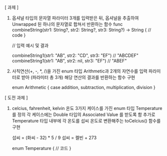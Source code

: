 [ 과제 ]

1. 옵셔널 타입의 문자열 파라미터 3개를 입력받은 뒤, 옵셔널을 추출하여 Unwrapped 된 하나의 문자열로 합쳐서 반환하는 함수 func combineString(str1: String?, str2: String?, str3: String?) -> String {  // code }

   // 입력 예시 및 결과

   combineString1(str1: "AB", str2: "CD", str3: "EF")   // "ABCDEF" combineString1(str1: "AB", str2: nil, str3: "EF")    // "ABEF" 

   

2. 사칙연산(+, -, *, /)을 가진 enum 타입 Arithmetic과 2개의 자연수를 입력 파라미터로 받아 (파라미터 총 3개) 해당 연산의 결과를 반환하는 함수 구현

   enum Arithmetic {  case addition, subtraction, multiplication, division }

   

[ 도전 과제 ]

1. celcius, fahrenheit, kelvin 온도 3가지 케이스를 가진 enum 타입 Temperature 를 정의 각 케이스에는 Double 타입의 Associated Value 를 받도록 함 추가로 Temperature 타입 내부에 각 온도를 섭씨 온도로 변환해주는 toCelcius() 함수를 구현

   섭씨 = (화씨 - 32) * 5 / 9 섭씨 = 켈빈 + 273 

   enum Temperature {  // 코드  }